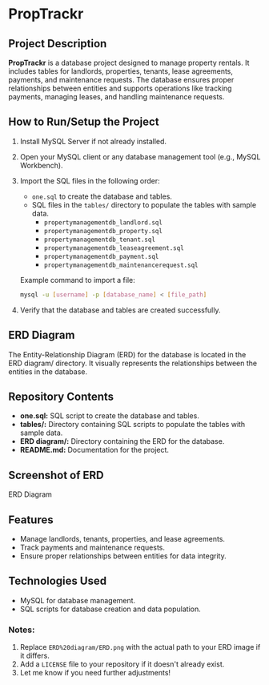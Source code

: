 # PropTrackr

## Project Description
**PropTrackr** is a database project designed to manage property rentals. It includes tables for landlords, properties, tenants, lease agreements, payments, and maintenance requests. The database ensures proper relationships between entities and supports operations like tracking payments, managing leases, and handling maintenance requests.

## How to Run/Setup the Project
1. Install MySQL Server if not already installed.
2. Open your MySQL client or any database management tool (e.g., MySQL Workbench).
3. Import the SQL files in the following order:
   - `one.sql` to create the database and tables.
   - SQL files in the `tables/` directory to populate the tables with sample data.
     - `propertymanagementdb_landlord.sql`
     - `propertymanagementdb_property.sql`
     - `propertymanagementdb_tenant.sql`
     - `propertymanagementdb_leaseagreement.sql`
     - `propertymanagementdb_payment.sql`
     - `propertymanagementdb_maintenancerequest.sql`

   Example command to import a file:
   ```bash
   mysql -u [username] -p [database_name] < [file_path]

4. Verify that the database and tables are created successfully.


## ERD Diagram
The Entity-Relationship Diagram (ERD) for the database is located in the ERD diagram/ directory. It visually represents the relationships between the entities in the database.

## Repository Contents
- **one.sql:** SQL script to create the database and tables.
- **tables/:** Directory containing SQL scripts to populate the tables with sample data.
- **ERD diagram/:** Directory containing the ERD for the database.
- **README.md:** Documentation for the project.

## Screenshot of ERD
ERD Diagram

## Features
- Manage landlords, tenants, properties, and lease agreements.
- Track payments and maintenance requests.
- Ensure proper relationships between entities for data integrity.


## Technologies Used
- MySQL for database management.
- SQL scripts for database creation and data population.


### Notes:
1. Replace `ERD%20diagram/ERD.png` with the actual path to your ERD image if it differs.
2. Add a `LICENSE` file to your repository if it doesn't already exist.
3. Let me know if you need further adjustments!